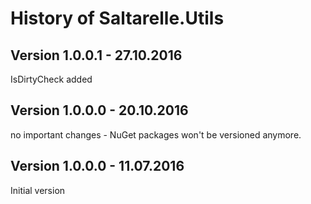# History of Saltarelle.Utils
## Version 1.0.0.1 - 27.10.2016
IsDirtyCheck added
## Version 1.0.0.0 - 20.10.2016
no important changes - NuGet packages won't be versioned anymore.
## Version 1.0.0.0 - 11.07.2016
Initial version
